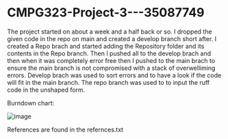 # CMPG323-Project-3---35087749

The project started on about a week and a half back or so. I dropped the given code in the repo on main and created a develop branch short after. I created a Repo brach and started adding the Repository folder and its contents in the Repo branch. Then I pushed all to the develop brach and then when it was completely error free then I pushed to the main brach to ensure the main branch is not compromised with a stack of overwelliming errors. Develop brach was used to sort errors and to have a look if the code will fit in the main branch. The repo branch was used to to input the ruff code in the unshaped form.

Burndown chart:

![image](https://github.com/AndreEloff99/CMPG323-Project-3---35087749/assets/88395754/70220895-5d60-4026-9c40-407e9dff4abc)


References are found in the refernces.txt
